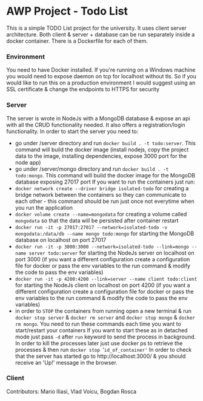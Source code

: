 # AWP Project - Todo List
This is a simple TODO List project for the university. It uses client server architecture. Both client & server + database can be run separately inside a docker container. There is a Dockerfile for each of them.

### Environment
You need to have Docker installed. If you're running on a Windows machine you would need to expose daemon on tcp for localhost without tls. So if you would like to run this on a production environment I would suggest using an SSL certificate & change the endpoints to HTTPS for security

### Server
The server is wrote in NodeJs with a MongoDB database & expose an api with all the CRUD functionality needed.
It also offers a registration/login functionality.
In order to start the server you need to:
- go under /server directory and run `docker build . -t todo:server`. This command will build the docker image (install nodejs, copy the project data to the image, installing dependencies, expose 3000 port for the node app)
- go under /server/mongo directory and run `docker build . -t todo:mongo`. This command will build the docker image for the MongoDB database exposing 27017 port
If you want to run the containers just run:
- `docker network create --driver bridge isolated-todo` for creating a bridge network between the containers so they can communicate to each other - this command should be run just once not everytime when you run the application
- `docker volume create --name=mongodata` for creating a volume called `mongodata` so that the data will be persisted after container restart
- `docker run -it -p 27017:27017 --network=isolated-todo -v mongodata:/data/db --name mongo todo:mongo` for starting the MongoDB database on localhost on port 27017
- `docker run -it -p 3000:3000 --network=isolated-todo --link=mongo --name server todo:server` for starting the NodeJs server on localhost on port 3000 (if you want a different configuration create a configuration file for docker or pass the env variables to the run command & modify the code to pass the env variables)
- `docker run -it -p 4200:4200 --link=server --name client todo:client` for starting the NodeJs client on localhost on port 4200 (if you want a different configuration create a configuration file for docker or pass the env variables to the run command & modify the code to pass the env variables)
- in order to `STOP` the containers from running open a new terminal & run `docker stop server` & `docker rm server` and `docker stop mongo` & `docker rm mongo`. You need to run these commands each time you want to start/restart your containers
If you want to start these as in detached mode just pass `-d` after `run` keyword to send the process in background. In order to kill the processes later just use docker ps to retrieve the processes & then run `docker stop `'`id_of_container'`
In order to check that the server has started go to http://localhost:3000/ & you should receive an 'Up!' message in the browser.
### Client


Contributors: Mario Iliasi, Vlad Voicu, Bogdan Rosca
